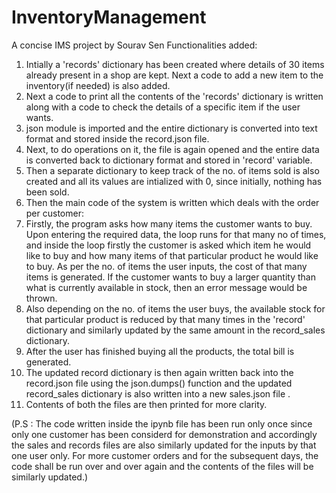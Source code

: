 # InventoryManagement
A concise IMS project by Sourav Sen
Functionalities added:
1) Intially a 'records' dictionary has been created where details of 30 items already present in a shop are kept. Next a code to add a new item to the inventory(if needed)
 is also added.
2) Next a code to print all the contents of the 'records' dictionary is written along with a code to check the details of a specific item if the user wants.
3) json module is imported and the entire dictionary is converted into text format and stored inside the record.json file.
4) Next, to do operations on it, the file is again opened and the entire data is  converted back to dictionary format and stored in 'record' variable.
5) Then a separate dictionary to keep track of the no. of items sold is also created and all its values are intialized with 0, since initially, nothing has been sold.
6) Then the main code of the system is written which deals with the order per customer:
7) Firstly, the program asks how many items the customer wants to buy. Upon entering the required data, the loop runs for that many no of times, and inside the loop 
   firstly the customer is asked which item he would like to buy and how many items of that particular product he would like to buy. As per the no. of items the user 
   inputs, the cost of that many items is generated. If the customer wants to buy a larger quantity than what is  currently available in stock, then an error message would
   be thrown.
8) Also depending on the no. of items the user buys, the available stock for that particular product is reduced by that many times in the 'record' dictionary and similarly
   updated by the same amount in the record_sales dictionary.
9) After the user has finished buying all the products, the total bill is generated.
10) The updated record dictionary is then again written back into the record.json file using the json.dumps() function and the updated record_sales dictionary is also
   written into a new sales.json file .
11) Contents of both the files are then printed for more clarity.

(P.S : The code written inside the ipynb file has been run only once since only one customer has been considerd for demonstration and accordingly the sales and records files
   are also similarly updated for the inputs by that one user only. For more customer orders and for the subsequent days, the code shall be run over and over again and the   contents of the files will be similarly updated.)
 

